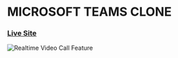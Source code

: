 # MICROSOFT TEAMS CLONE
### [Live Site](https://teams-cloneapp.herokuapp.com/)
![ Realtime Video Call Feature](https://ibb.co/GCcj0HJ)
